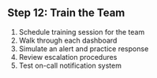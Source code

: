 ## Step 12: Train the Team

1. Schedule training session for the team
2. Walk through each dashboard
3. Simulate an alert and practice response
4. Review escalation procedures
5. Test on-call notification system
